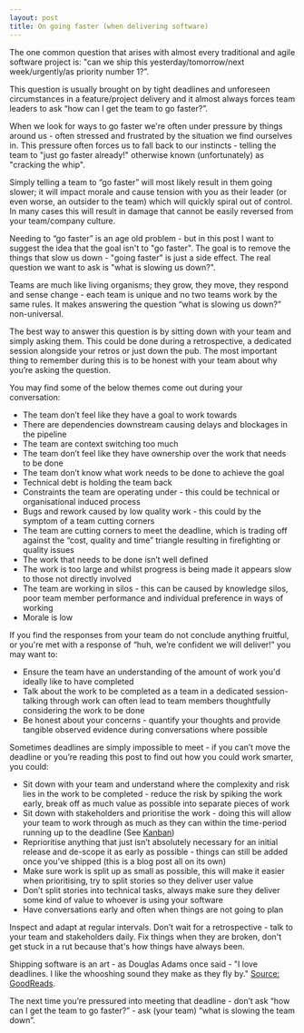 ```yaml
---
layout: post
title: On going faster (when delivering software)
---
```

The one common question that arises with almost every traditional and agile software project is: "can we ship this yesterday/tomorrow/next week/urgently/as priority number 1?”. 

This question is usually brought on by tight deadlines and unforeseen circumstances in a feature/project delivery and it almost always forces team leaders to ask “how can I get the team to go faster?”. 

When we look for ways to go faster we're often under pressure by things around us - often stressed and frustrated by the situation we find ourselves in. This pressure often forces us to fall back to our instincts - telling the team to "just go faster already!" otherwise known (unfortunately) as "cracking the whip". 

Simply telling a team to “go faster” will most likely result in them going slower; it will impact morale and cause tension with you as their leader (or even worse, an outsider to the team) which will quickly spiral out of control. In many cases this will result in damage that cannot be easily reversed from your team/company culture.

Needing to “go faster” is an age old problem - but in this post I want to suggest the idea that the goal isn't to "go faster". The goal is to remove the things that slow us down - "going faster" is just a side effect. The real question we want to ask is "what is slowing us down?". 

Teams are much like living organisms; they grow, they move, they respond and sense change - each team is unique and no two teams work by the same rules. It makes answering the question “what is slowing us down?” non-universal. 

The best way to answer this question is by sitting down with your team and simply asking them. This could be done during a retrospective, a dedicated session alongside your retros or just down the pub. The most important thing to remember during this is to be honest with your team about why you’re asking the question.

You may find some of the below themes come out during your conversation:

* The team don’t feel like they have a goal to work towards
* There are dependencies downstream causing delays and blockages in the pipeline 
* The team are context switching too much
* The team don’t feel like they have ownership over the work that needs to be done
* The team don’t know what work needs to be done to achieve the goal 
* Technical debt is holding the team back
* Constraints the team are operating under - this could be technical or organisational induced process 
* Bugs and rework caused by low quality work - this could by the symptom of a team cutting corners
* The team are cutting corners to meet the deadline, which is trading off against the “cost, quality and time” triangle resulting in firefighting or quality issues
* The work that needs to be done isn’t well defined
* The work is too large and whilst progress is being made it appears slow to those not directly involved 
* The team are working in silos - this can be caused by knowledge silos, poor team member performance and individual preference in ways of working
* Morale is low 

If you find the responses from your team do not conclude anything fruitful, or you're met with a response of “huh, we’re confident we will deliver!” you may want to: 

* Ensure the team have an understanding of the amount of work you'd ideally like to have completed  
* Talk about the work to be completed as a team in a dedicated session- talking through work can often lead to team members thoughtfully considering the work to be done
* Be honest about your concerns - quantify your thoughts and provide tangible observed evidence during conversations where possible

Sometimes deadlines are simply impossible to meet - if you can’t move the deadline or you’re reading this post to find out how you could work smarter, you could: 

* Sit down with your team and understand where the complexity and risk lies in the work to be completed - reduce the risk by spiking the work early, break off as much value as possible into separate pieces of work 
* Sit down with stakeholders and prioritise the work - doing this will allow your team to work through as much as they can within the time-period running up to the deadline (See [Kanban](https://en.wikipedia.org/wiki/Kanban))
* Reprioritise anything that just isn’t absolutely necessary for an initial release and de-scope it as early as possible - things can still be added once you’ve shipped (this is a blog post all on its own)
* Make sure work is split up as small as possible, this will make it easier when prioritising, try to split stories so they deliver user value
* Don’t split stories into technical tasks, always make sure they deliver some kind of value to whoever is using your software
* Have conversations early and often when things are not going to plan

Inspect and adapt at regular intervals. Don’t wait for a retrospective - talk to your team and stakeholders daily. Fix things when they are broken, don't get stuck in a rut because that's how things have always been. 

Shipping software is an art - as Douglas Adams once said - "I love deadlines. I like the whooshing sound they make as they fly by." [Source: GoodReads](https://www.goodreads.com/quotes/1398-i-love-deadlines-i-love-the-whooshing-noise-they-make).

The next time you’re pressured into meeting that deadline - don’t ask “how can I get the team to go faster?” - ask (your team) “what is slowing the team down”.
